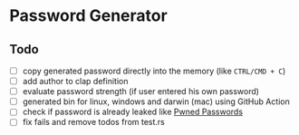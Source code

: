 # Password Generator

## Todo
- [ ] copy generated password directly into the memory (like `CTRL/CMD + C`)
- [ ] add author to clap definition
- [ ] evaluate password strength (if user entered his own password)
- [ ] generated bin for linux, windows and darwin (mac) using GitHub Action
- [ ] check if password is already leaked like [Pwned Passwords](https://haveibeenpwned.com/Passwords)
- [ ] fix fails and remove todos from test.rs
